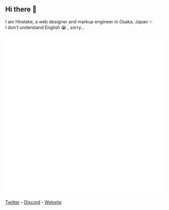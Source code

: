 ## Hi there 👋

I am Hiratake, a web designer and markup engineer in Osaka, Japan ✨  
I don't understand English 😭 , sorry...

![Stats](./github-metrics.svg)

[Twitter](https://twitter.com/Hirotaisou2012)・[Discord](https://discord.com/users/221498004505362433)・[Website](https://hiratake.xyz/)

